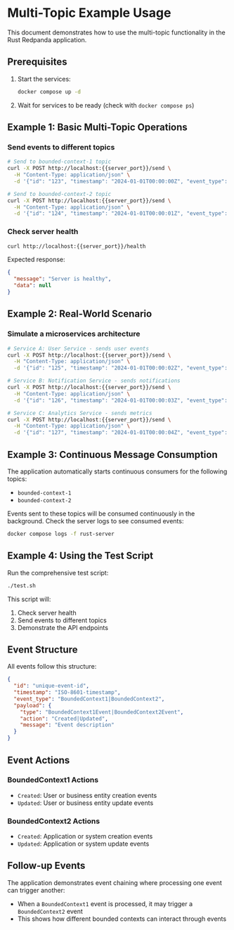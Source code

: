 # Multi-Topic Example Usage

This document demonstrates how to use the multi-topic functionality in the Rust Redpanda application.

## Prerequisites

1. Start the services:
   ```bash
   docker compose up -d
   ```

2. Wait for services to be ready (check with `docker compose ps`)

## Example 1: Basic Multi-Topic Operations

### Send events to different topics

```bash
# Send to bounded-context-1 topic
curl -X POST http://localhost:{{server_port}}/send \
  -H "Content-Type: application/json" \
  -d '{"id": "123", "timestamp": "2024-01-01T00:00:00Z", "event_type": "BoundedContext1", "payload": {"type": "BoundedContext1Event", "action": "Created", "message": "User login successful"}}'

# Send to bounded-context-2 topic
curl -X POST http://localhost:{{server_port}}/send \
  -H "Content-Type: application/json" \
  -d '{"id": "124", "timestamp": "2024-01-01T00:00:01Z", "event_type": "BoundedContext2", "payload": {"type": "BoundedContext2Event", "action": "Created", "message": "Application startup complete"}}'
```

### Check server health

```bash
curl http://localhost:{{server_port}}/health
```

Expected response:
```json
{
  "message": "Server is healthy",
  "data": null
}
```

## Example 2: Real-World Scenario

### Simulate a microservices architecture

```bash
# Service A: User Service - sends user events
curl -X POST http://localhost:{{server_port}}/send \
  -H "Content-Type: application/json" \
  -d '{"id": "125", "timestamp": "2024-01-01T00:00:02Z", "event_type": "BoundedContext1", "payload": {"type": "BoundedContext1Event", "action": "Created", "message": "User created: john.doe@example.com"}}'

# Service B: Notification Service - sends notifications
curl -X POST http://localhost:{{server_port}}/send \
  -H "Content-Type: application/json" \
  -d '{"id": "126", "timestamp": "2024-01-01T00:00:03Z", "event_type": "BoundedContext2", "payload": {"type": "BoundedContext2Event", "action": "Created", "message": "Welcome email sent to john.doe@example.com"}}'

# Service C: Analytics Service - sends metrics
curl -X POST http://localhost:{{server_port}}/send \
  -H "Content-Type: application/json" \
  -d '{"id": "127", "timestamp": "2024-01-01T00:00:04Z", "event_type": "BoundedContext2", "payload": {"type": "BoundedContext2Event", "action": "Created", "message": "User registration metric: +1"}}'
```

## Example 3: Continuous Message Consumption

The application automatically starts continuous consumers for the following topics:
- `bounded-context-1`
- `bounded-context-2`

Events sent to these topics will be consumed continuously in the background. Check the server logs to see consumed events:

```bash
docker compose logs -f rust-server
```

## Example 4: Using the Test Script

Run the comprehensive test script:

```bash
./test.sh
```

This script will:
1. Check server health
2. Send events to different topics
3. Demonstrate the API endpoints

## Event Structure

All events follow this structure:

```json
{
  "id": "unique-event-id",
  "timestamp": "ISO-8601-timestamp",
  "event_type": "BoundedContext1|BoundedContext2",
  "payload": {
    "type": "BoundedContext1Event|BoundedContext2Event",
    "action": "Created|Updated",
    "message": "Event description"
  }
}
```

## Event Actions

### BoundedContext1 Actions
- `Created`: User or business entity creation events
- `Updated`: User or business entity update events

### BoundedContext2 Actions
- `Created`: Application or system creation events
- `Updated`: Application or system update events

## Follow-up Events

The application demonstrates event chaining where processing one event can trigger another:
- When a `BoundedContext1` event is processed, it may trigger a `BoundedContext2` event
- This shows how different bounded contexts can interact through events
